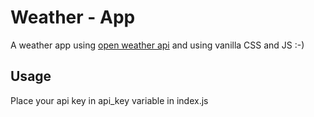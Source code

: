 # Weather - App

A weather app using [open weather api](https://openweathermap.org/api) and using vanilla CSS and JS :-)

## Usage

Place your api key in api_key variable in index.js 

